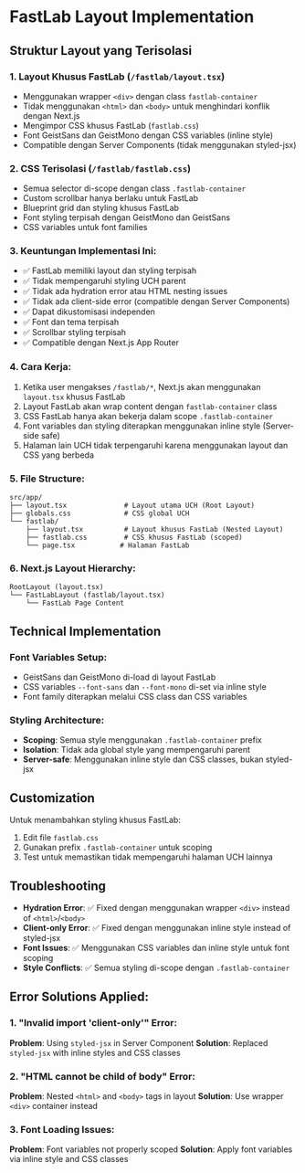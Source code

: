 # FastLab Layout Implementation

## Struktur Layout yang Terisolasi

### 1. Layout Khusus FastLab (`/fastlab/layout.tsx`)
- Menggunakan wrapper `<div>` dengan class `fastlab-container`
- Tidak menggunakan `<html>` dan `<body>` untuk menghindari konflik dengan Next.js
- Mengimpor CSS khusus FastLab (`fastlab.css`)
- Font GeistSans dan GeistMono dengan CSS variables (inline style)
- Compatible dengan Server Components (tidak menggunakan styled-jsx)

### 2. CSS Terisolasi (`/fastlab/fastlab.css`)
- Semua selector di-scope dengan class `.fastlab-container`
- Custom scrollbar hanya berlaku untuk FastLab
- Blueprint grid dan styling khusus FastLab
- Font styling terpisah dengan GeistMono dan GeistSans
- CSS variables untuk font families

### 3. Keuntungan Implementasi Ini:
- ✅ FastLab memiliki layout dan styling terpisah
- ✅ Tidak mempengaruhi styling UCH parent
- ✅ Tidak ada hydration error atau HTML nesting issues
- ✅ Tidak ada client-side error (compatible dengan Server Components)
- ✅ Dapat dikustomisasi independen
- ✅ Font dan tema terpisah
- ✅ Scrollbar styling terpisah
- ✅ Compatible dengan Next.js App Router

### 4. Cara Kerja:
1. Ketika user mengakses `/fastlab/*`, Next.js akan menggunakan `layout.tsx` khusus FastLab
2. Layout FastLab akan wrap content dengan `fastlab-container` class
3. CSS FastLab hanya akan bekerja dalam scope `.fastlab-container`
4. Font variables dan styling diterapkan menggunakan inline style (Server-side safe)
5. Halaman lain UCH tidak terpengaruhi karena menggunakan layout dan CSS yang berbeda

### 5. File Structure:
```
src/app/
├── layout.tsx              # Layout utama UCH (Root Layout)
├── globals.css             # CSS global UCH
└── fastlab/
    ├── layout.tsx          # Layout khusus FastLab (Nested Layout)
    ├── fastlab.css         # CSS khusus FastLab (scoped)
    └── page.tsx           # Halaman FastLab
```

### 6. Next.js Layout Hierarchy:
```
RootLayout (layout.tsx)
└── FastLabLayout (fastlab/layout.tsx)
    └── FastLab Page Content
```

## Technical Implementation

### Font Variables Setup:
- GeistSans dan GeistMono di-load di layout FastLab
- CSS variables `--font-sans` dan `--font-mono` di-set via inline style
- Font family diterapkan melalui CSS class dan CSS variables

### Styling Architecture:
- **Scoping**: Semua style menggunakan `.fastlab-container` prefix
- **Isolation**: Tidak ada global style yang mempengaruhi parent
- **Server-safe**: Menggunakan inline style dan CSS classes, bukan styled-jsx

## Customization

Untuk menambahkan styling khusus FastLab:
1. Edit file `fastlab.css`
2. Gunakan prefix `.fastlab-container` untuk scoping
3. Test untuk memastikan tidak mempengaruhi halaman UCH lainnya

## Troubleshooting

- **Hydration Error**: ✅ Fixed dengan menggunakan wrapper `<div>` instead of `<html>`/`<body>`
- **Client-only Error**: ✅ Fixed dengan menggunakan inline style instead of styled-jsx
- **Font Issues**: ✅ Menggunakan CSS variables dan inline style untuk font scoping
- **Style Conflicts**: ✅ Semua styling di-scope dengan `.fastlab-container`

## Error Solutions Applied:

### 1. "Invalid import 'client-only'" Error:
**Problem**: Using `styled-jsx` in Server Component
**Solution**: Replaced `styled-jsx` with inline styles and CSS classes

### 2. "HTML cannot be child of body" Error:
**Problem**: Nested `<html>` and `<body>` tags in layout
**Solution**: Use wrapper `<div>` container instead

### 3. Font Loading Issues:
**Problem**: Font variables not properly scoped
**Solution**: Apply font variables via inline style and CSS classes
